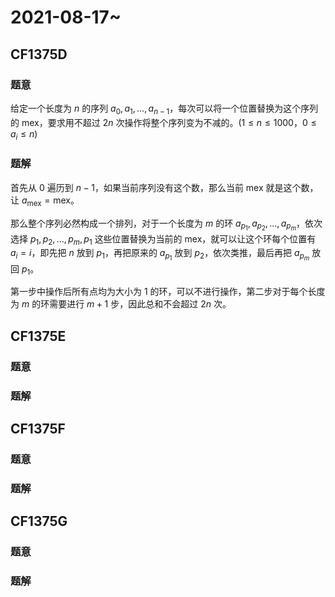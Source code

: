 # 2021-08-17~

## **CF1375D**

### 题意

给定一个长度为 $n$ 的序列 $a_0,a_1,\ldots,a_{n-1}$，每次可以将一个位置替换为这个序列的 $\text{mex}$，要求用不超过 $2n$ 次操作将整个序列变为不减的。($1 \le n \le 1000$，$0 \le a_i \le n$)

### 题解

首先从 $0$ 遍历到 $n-1$，如果当前序列没有这个数，那么当前 $\text{mex}$ 就是这个数，让 $a_{\text{mex}}=\text{mex}$。

那么整个序列必然构成一个排列，对于一个长度为 $m$ 的环 $a_{p_1},a_{p_2},\ldots,a_{p_m}$，依次选择 $p_1,p_2,\ldots,p_m,p_1$ 这些位置替换为当前的 $\text{mex}$，就可以让这个环每个位置有 $a_i=i$，即先把 $n$ 放到 $p_1$，再把原来的 $a_{p_1}$ 放到 $p_2$，依次类推，最后再把 $a_{p_m}$ 放回 $p_1$。

第一步中操作后所有点均为大小为 $1$ 的环，可以不进行操作，第二步对于每个长度为 $m$ 的环需要进行 $m+1$ 步，因此总和不会超过 $2n$ 次。

## **CF1375E**

### 题意



### 题解



## **CF1375F**

### 题意



### 题解



## **CF1375G**

### 题意



### 题解
